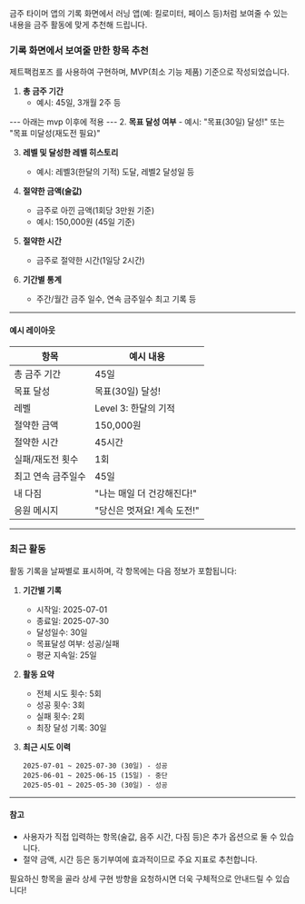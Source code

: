 금주 타이머 앱의 기록 화면에서 러닝 앱(예: 킬로미터, 페이스 등)처럼 보여줄 수 있는 내용을 금주 활동에 맞게 추천해 드립니다.

### 기록 화면에서 보여줄 만한 항목 추천
제트팩컴포즈 를 사용하여 구현하며, MVP(최소 기능 제품) 기준으로 작성되었습니다.
1. **총 금주 기간**
    - 예시: 45일, 3개월 2주 등

--- 아래는 mvp 이후에 적용 ---
2. **목표 달성 여부**
    - 예시: "목표(30일) 달성!" 또는 "목표 미달성(재도전 필요)"

3. **레벨 및 달성한 레벨 히스토리**
    - 예시: 레벨3(한달의 기적) 도달, 레벨2 달성일 등

4. **절약한 금액(술값)**
    - 금주로 아낀 금액(1회당 3만원 기준)
    - 예시: 150,000원 (45일 기준)

5. **절약한 시간**
    - 금주로 절약한 시간(1일당 2시간)

6. **기간별 통계**
    - 주간/월간 금주 일수, 연속 금주일수 최고 기록 등

---

#### 예시 레이아웃

| 항목               | 예시 내용                  |
|--------------------|----------------------------|
| 총 금주 기간       | 45일                       |
| 목표 달성          | 목표(30일) 달성!           |
| 레벨               | Level 3: 한달의 기적       |
| 절약한 금액        | 150,000원                  |
| 절약한 시간        | 45시간                     |
| 실패/재도전 횟수   | 1회                        |
| 최고 연속 금주일수 | 45일                       |
| 내 다짐            | "나는 매일 더 건강해진다!" |
| 응원 메시지        | "당신은 멋져요! 계속 도전!"|

---

### 최근 활동

활동 기록을 날짜별로 표시하며, 각 항목에는 다음 정보가 포함됩니다:

1. **기간별 기록**
    - 시작일: 2025-07-01
    - 종료일: 2025-07-30
    - 달성일수: 30일
    - 목표달성 여부: 성공/실패
    - 평균 지속일: 25일

2. **활동 요약**
    - 전체 시도 횟수: 5회
    - 성공 횟수: 3회
    - 실패 횟수: 2회
    - 최장 달성 기록: 30일

3. **최근 시도 이력**
    ```
    2025-07-01 ~ 2025-07-30 (30일) - 성공
    2025-06-01 ~ 2025-06-15 (15일) - 중단
    2025-05-01 ~ 2025-05-30 (30일) - 성공
    ```

---

#### 참고
- 사용자가 직접 입력하는 항목(술값, 음주 시간, 다짐 등)은 추가 옵션으로 둘 수 있습니다.
- 절약 금액, 시간 등은 동기부여에 효과적이므로 주요 지표로 추천합니다.

필요하신 항목을 골라 상세 구현 방향을 요청하시면 더욱 구체적으로 안내드릴 수 있습니다!